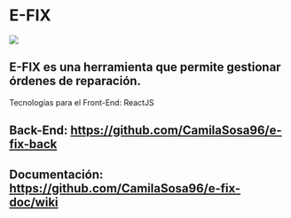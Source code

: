 # E-FIX

![](https://i.postimg.cc/rsgtCV7q/logo-copy.png)

## E-FIX es una herramienta que permite gestionar órdenes de reparación.

Tecnologías para el Front-End: ReactJS

## Back-End: https://github.com/CamilaSosa96/e-fix-back
## Documentación: https://github.com/CamilaSosa96/e-fix-doc/wiki
